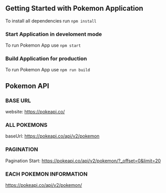 
## Getting Started with Pokemon Application

To install all dependencies run `npm install`

### Start Application in develoment mode

To run Pokemon App use `npm start`

### Build Application for production

To run Pokemon App use `npm run build`


## Pokemon API

### BASE URL
website: https://pokeapi.co/

### ALL POKEMONS
baseUrl: https://pokeapi.co/api/v2/pokemon

### PAGINATION
Pagination Start: https://pokeapi.co/api/v2/pokemon/?_offset=0&limit=20

### EACH POKEMON INFORMATION
https://pokeapi.co/api/v2/pokemon/<pokemon name>

